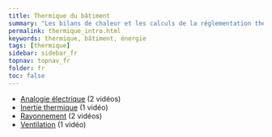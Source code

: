 ```yaml
---
title: Thermique du bâtiment
summary: "Les bilans de chaleur et les calculs de la réglementation thermique"
permalink: thermique_intro.html
keywords: thermique, bâtiment, énergie
tags: [thermique]
sidebar: sidebar_fr
topnav: topnav_fr
folder: fr
toc: false
---
```


* [Analogie électrique](/thermique_analogie.html) (2 vidéos)
* [Inertie thermique](/thermique_inertie.html) (1 vidéo)
* [Rayonnement](/thermique_rayonnement.html) (2 vidéos)
* [Ventilation](/thermique_ventilation.html) (1 vidéo)
